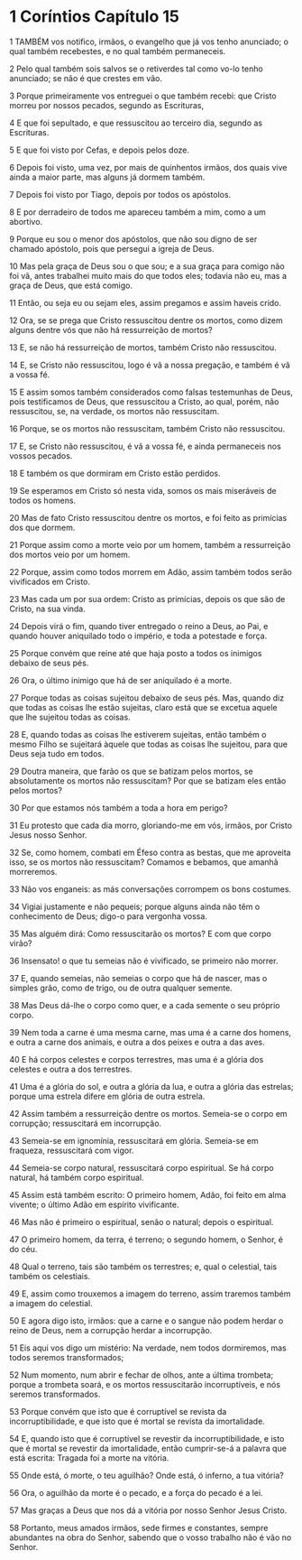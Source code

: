 # 1 Coríntios Capítulo 15

1	TAMBÉM vos notifico, irmãos, o evangelho que já vos tenho anunciado; o qual também recebestes, e no qual também permaneceis.

2	Pelo qual também sois salvos se o retiverdes tal como vo-lo tenho anunciado; se não é que crestes em vão.

3	Porque primeiramente vos entreguei o que também recebi: que Cristo morreu por nossos pecados, segundo as Escrituras,

4	E que foi sepultado, e que ressuscitou ao terceiro dia, segundo as Escrituras.

5	E que foi visto por Cefas, e depois pelos doze.

6	Depois foi visto, uma vez, por mais de quinhentos irmãos, dos quais vive ainda a maior parte, mas alguns já dormem também.

7	Depois foi visto por Tiago, depois por todos os apóstolos.

8	E por derradeiro de todos me apareceu também a mim, como a um abortivo.

9	Porque eu sou o menor dos apóstolos, que não sou digno de ser chamado apóstolo, pois que persegui a igreja de Deus.

10	Mas pela graça de Deus sou o que sou; e a sua graça para comigo não foi vã, antes trabalhei muito mais do que todos eles; todavia não eu, mas a graça de Deus, que está comigo.

11	Então, ou seja eu ou sejam eles, assim pregamos e assim haveis crido.

12	Ora, se se prega que Cristo ressuscitou dentre os mortos, como dizem alguns dentre vós que não há ressurreição de mortos?

13	E, se não há ressurreição de mortos, também Cristo não ressuscitou.

14	E, se Cristo não ressuscitou, logo é vã a nossa pregação, e também é vã a vossa fé.

15	E assim somos também considerados como falsas testemunhas de Deus, pois testificamos de Deus, que ressuscitou a Cristo, ao qual, porém, não ressuscitou, se, na verdade, os mortos não ressuscitam.

16	Porque, se os mortos não ressuscitam, também Cristo não ressuscitou.

17	E, se Cristo não ressuscitou, é vã a vossa fé, e ainda permaneceis nos vossos pecados.

18	E também os que dormiram em Cristo estão perdidos.

19	Se esperamos em Cristo só nesta vida, somos os mais miseráveis de todos os homens.

20	Mas de fato Cristo ressuscitou dentre os mortos, e foi feito as primícias dos que dormem.

21	Porque assim como a morte veio por um homem, também a ressurreição dos mortos veio por um homem.

22	Porque, assim como todos morrem em Adão, assim também todos serão vivificados em Cristo.

23	Mas cada um por sua ordem: Cristo as primícias, depois os que são de Cristo, na sua vinda.

24	Depois virá o fim, quando tiver entregado o reino a Deus, ao Pai, e quando houver aniquilado todo o império, e toda a potestade e força.

25	Porque convém que reine até que haja posto a todos os inimigos debaixo de seus pés.

26	Ora, o último inimigo que há de ser aniquilado é a morte.

27	Porque todas as coisas sujeitou debaixo de seus pés. Mas, quando diz que todas as coisas lhe estão sujeitas, claro está que se excetua aquele que lhe sujeitou todas as coisas.

28	E, quando todas as coisas lhe estiverem sujeitas, então também o mesmo Filho se sujeitará àquele que todas as coisas lhe sujeitou, para que Deus seja tudo em todos.

29	Doutra maneira, que farão os que se batizam pelos mortos, se absolutamente os mortos não ressuscitam? Por que se batizam eles então pelos mortos?

30	Por que estamos nós também a toda a hora em perigo?

31	Eu protesto que cada dia morro, gloriando-me em vós, irmãos, por Cristo Jesus nosso Senhor.

32	Se, como homem, combati em Éfeso contra as bestas, que me aproveita isso, se os mortos não ressuscitam? Comamos e bebamos, que amanhã morreremos.

33	Não vos enganeis: as más conversações corrompem os bons costumes.

34	Vigiai justamente e não pequeis; porque alguns ainda não têm o conhecimento de Deus; digo-o para vergonha vossa.

35	Mas alguém dirá: Como ressuscitarão os mortos? E com que corpo virão?

36	Insensato! o que tu semeias não é vivificado, se primeiro não morrer.

37	E, quando semeias, não semeias o corpo que há de nascer, mas o simples grão, como de trigo, ou de outra qualquer semente.

38	Mas Deus dá-lhe o corpo como quer, e a cada semente o seu próprio corpo.

39	Nem toda a carne é uma mesma carne, mas uma é a carne dos homens, e outra a carne dos animais, e outra a dos peixes e outra a das aves.

40	E há corpos celestes e corpos terrestres, mas uma é a glória dos celestes e outra a dos terrestres.

41	Uma é a glória do sol, e outra a glória da lua, e outra a glória das estrelas; porque uma estrela difere em glória de outra estrela.

42	Assim também a ressurreição dentre os mortos. Semeia-se o corpo em corrupção; ressuscitará em incorrupção.

43	Semeia-se em ignomínia, ressuscitará em glória. Semeia-se em fraqueza, ressuscitará com vigor.

44	Semeia-se corpo natural, ressuscitará corpo espiritual. Se há corpo natural, há também corpo espiritual.

45	Assim está também escrito: O primeiro homem, Adão, foi feito em alma vivente; o último Adão em espírito vivificante.

46	Mas não é primeiro o espiritual, senão o natural; depois o espiritual.

47	O primeiro homem, da terra, é terreno; o segundo homem, o Senhor, é do céu.

48	Qual o terreno, tais são também os terrestres; e, qual o celestial, tais também os celestiais.

49	E, assim como trouxemos a imagem do terreno, assim traremos também a imagem do celestial.

50	E agora digo isto, irmãos: que a carne e o sangue não podem herdar o reino de Deus, nem a corrupção herdar a incorrupção.

51	Eis aqui vos digo um mistério: Na verdade, nem todos dormiremos, mas todos seremos transformados;

52	Num momento, num abrir e fechar de olhos, ante a última trombeta; porque a trombeta soará, e os mortos ressuscitarão incorruptíveis, e nós seremos transformados.

53	Porque convém que isto que é corruptível se revista da incorruptibilidade, e que isto que é mortal se revista da imortalidade.

54	E, quando isto que é corruptível se revestir da incorruptibilidade, e isto que é mortal se revestir da imortalidade, então cumprir-se-á a palavra que está escrita: Tragada foi a morte na vitória.

55	Onde está, ó morte, o teu aguilhão? Onde está, ó inferno, a tua vitória?

56	Ora, o aguilhão da morte é o pecado, e a força do pecado é a lei.

57	Mas graças a Deus que nos dá a vitória por nosso Senhor Jesus Cristo.

58	Portanto, meus amados irmãos, sede firmes e constantes, sempre abundantes na obra do Senhor, sabendo que o vosso trabalho não é vão no Senhor.

